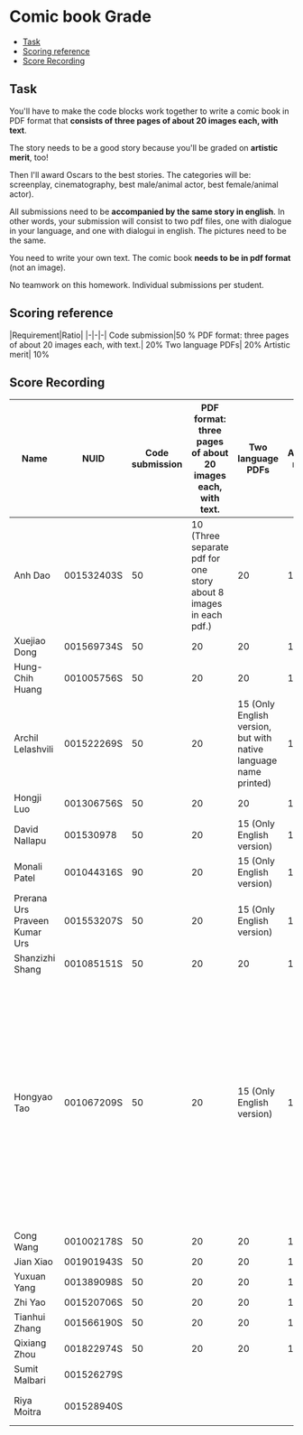 # Comic book Grade <!-- omit in toc -->

- [Task](#task)
- [Scoring reference](#scoring-reference)
- [Score Recording](#score-recording)

## Task

You'll have to make the code blocks work together to write a comic book in PDF format that **consists of three pages of about 20 images each, with text**.

The story needs to be a good story because you'll be graded on **artistic merit**, too!

Then I'll award Oscars to the best stories. The categories will be: screenplay, cinematography, best male/animal actor, best female/animal actor).

All submissions need to be **accompanied by the same story in english**. In other words, your submission will consist to two pdf files, one with dialogue in your language, and one with dialogui in english. The pictures need to be the same.

You need to write your own text. The comic book **needs to be in pdf format** (not an image).

No teamwork on this homework. Individual submissions per student.

## Scoring reference

|Requirement|Ratio|
|-|-|-|
Code submission|50 %
PDF format: three pages of about 20 images each, with text.| 20%
Two language PDFs| 20%
Artistic merit| 10%

## Score Recording

Name|NUID|Code submission|PDF format: three pages of about 20 images each, with text.|Two language PDFs|Artistic merit|Grade|Consideration|
|-|-|-|-|-|-|-|-|
Anh Dao|001532403S|50|10 (Three separate pdf for one story about 8 images in each pdf.)|20|10|90|
Xuejiao Dong|001569734S|50|20|20|10|100|
Hung-Chih Huang|001005756S|50|20|20|10|100|
Archil Lelashvili|001522269S|50|20|15 (Only English version, but with native language name printed)|10|95|
Hongji Luo|001306756S|50|20|20|10|100|
David Nallapu|001530978|50|20|15 (Only English version)|10|95|
Monali Patel|001044316S|90|20|15 (Only English version)|10|95|
Prerana Urs Praveen Kumar Urs|001553207S|50|20|15 (Only English version)|10|95|
Shanzizhi Shang|001085151S|50|20|20|10|100|
Hongyao Tao|001067209S|50|20|15 (Only English version)|10|100|I should take 5 points from this student's final grade. But considering very impressive comic book structure that generated by PIL. The student will get 100 points because the original work takes extra hard work, which should also be rewarded|
Cong Wang|001002178S|50|20|20|10|100|
Jian Xiao|001901943S|50|20|20|10|100|
Yuxuan Yang|001389098S|50|20|20|10|100|
Zhi Yao|001520706S|50|20|20|10|100|
Tianhui Zhang|001566190S|50|20|20|10|95|Late submission|
Qixiang Zhou|001822974S|50|20|20|10|100|
Sumit Malbari|001526279S||||||Waiting for his submission|
Riya Moitra|001528940S||||||Waiting for her submission|

